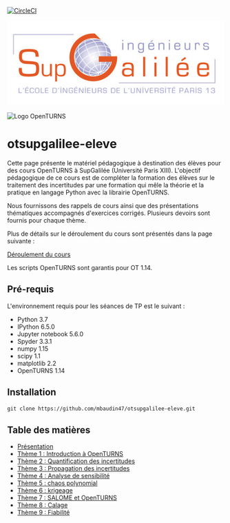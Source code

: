 [![CircleCI](https://circleci.com/gh/mbaudin47/otsupgalilee-eleve.svg?style=svg)](https://circleci.com/gh/mbaudin47/otsupgalilee-eleve)

![Logo Sup Galilée](0-Deroulement/logo-sup-galilee.jpg)

![Logo OpenTURNS](0-Deroulement/logo_OT.png)

# otsupgalilee-eleve

Cette page présente le matériel pédagogique à destination des élèves pour des cours OpenTURNS à SupGalilée (Université Paris XIII).  L'objectif pédagogique de ce cours est de compléter la formation des élèves sur le traitement des incertitudes par une formation qui mêle la théorie et la pratique en langage Python avec la librairie OpenTURNS.

Nous fournissons des rappels de cours ainsi que des présentations thématiques accompagnés d'exercices corrigés. Plusieurs devoirs sont fournis pour chaque thème. 

Plus de détails sur le déroulement du cours sont présentés dans la page suivante :

[Déroulement du cours](0-Deroulement/Travaux-pratiques-OpenTURNS-Deroulement.ipynb)

Les scripts OpenTURNS sont garantis pour OT 1.14.

## Pré-requis

L'environnement requis pour les séances de TP est le suivant :
* Python 3.7
* IPython 6.5.0
* Jupyter notebook 5.6.0
* Spyder 3.3.1
* numpy 1.15
* scipy 1.1
* matplotlib 2.2
* OpenTURNS 1.14

## Installation

```
git clone https://github.com/mbaudin47/otsupgalilee-eleve.git
```

## Table des matières
- [Présentation](https://github.com/mbaudin47/otsupgalilee-eleve/blob/master/0-Deroulement/Travaux-pratiques-OpenTURNS-Deroulement.md)
- [Thème 1 : Introduction à OpenTURNS](https://github.com/mbaudin47/otsupgalilee-eleve/blob/master/1-Intro-OT/Theme-1-introduction-OpenTURNS.ipynb)
- [Thème 2 : Quantification des incertitudes](https://github.com/mbaudin47/otsupgalilee-eleve/blob/master/2-Quantification/Theme-2-quantification.ipynb)
- [Thème 3 : Propagation des incertitudes](https://github.com/mbaudin47/otsupgalilee-eleve/blob/master/3-Propagation/Theme-3-propagation.ipynb)
- [Thème 4 : Analyse de sensibilité](https://github.com/mbaudin47/otsupgalilee-eleve/blob/master/4-Sensibilite/Theme-4-sensibilite.ipynb)
- [Thème 5 : chaos polynomial](https://github.com/mbaudin47/otsupgalilee-eleve/blob/master/5-Chaos/Theme-5-chaos.ipynb)
- [Thème 6 : krigeage](https://github.com/mbaudin47/otsupgalilee-eleve/blob/master/6-krigeage/Theme-6-krigeage.ipynb)
- [Thème 7 : SALOME et OpenTURNS](https://github.com/mbaudin47/otsupgalilee-eleve/blob/master/7-SALOME-OT/Theme-7-salome-ot.ipynb)
- [Thème 8 : Calage](https://github.com/mbaudin47/otsupgalilee-eleve/blob/master/8-Calage/Theme-8-Calage.ipynb)
- [Thème 9 : Fiabilité](https://github.com/mbaudin47/otsupgalilee-eleve/blob/master/9-Fiabilite/Exercice-FORM-SORM-cantilever-beam.ipynb)
